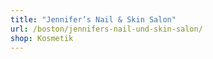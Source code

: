 ```yaml
---
title: "Jennifer’s Nail & Skin Salon"
url: /boston/jennifers-nail-und-skin-salon/
shop: Kosmetik
---
```

